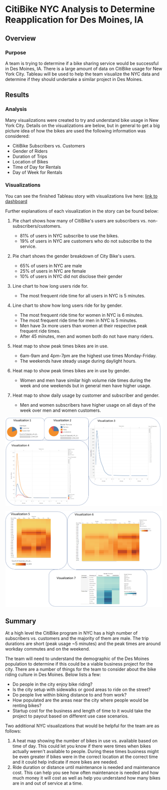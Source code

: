 # CitiBike NYC Analysis to Determine Reapplication for Des Moines, IA

## Overview

### Purpose
A team is trying to determine if a bike sharing service would be successful in Des Moines, IA.  There is a large amount of data on CitiBike usage for New York City.  Tableau will be used to help the team visualize the NYC data and determine if they should undertake a similar project in Des Moines.  

## Results

### Analysis
Many visualizations were created to try and understand bike usage in New York City.  Details on the visualizations are below, but in general to get a big picture idea of how the bikes are used the following information was considered:

* CitiBike Subscribers vs. Customers
* Gender of Riders
* Duration of Trips
* Location of Bikes
* Time of Day for Rentals
* Day of Week for Rentals

### Visualizations

You can see the finished Tableau story with visualizations live here:
[link to dashboard](https://public.tableau.com/app/profile/laura.stock/viz/Module_14_Challenge_Des_Moines_Bikeshare/NYCCitiBikeStory?publish=yes)

Further explanations of each visualization in the story can be found below:

1. Pie chart shows how many of CitiBike's users are subscribers vs. non-subscribers/customers.
        
      * 81% of users in NYC subscribe to use the bikes.
      * 19% of users in NYC are customers who do not subscribe to the service.

2. Pie chart shows the gender breakdown of City Bike's users.

     * 65% of users in NYC are male
     * 25% of users in NYC are female
     * 10% of users in NYC did not disclose their gender

3. Line chart to how long users ride for.

     * The most frequent ride time for all users in NYC is 5 minutes.
 
4. Line chart to show how long users ride for by gender.

     * The most frequent ride time for women in NYC is 6 minutes.
     * The most frequent ride time for men in NYC is 5 minutes. 
     * Men have 3x more users than women at their respective peak frequent ride times.
     * After 45 minutes, men and women both do not have many riders.

5. Heat map to show peak times bikes are in use.
    
    * 6am-9am and 4pm-7pm are the highest use times Monday-Friday.
    * The weekends have steady usage during daylight hours.

6. Heat map to show peak times bikes are in use by gender.

    * Women and men have similar high volume ride times during the week and one weekends but in general men have higher usage. 

7. Heat map to show daily usage by customer and subscriber and gender.  

    * Men and women subscribers have higher usage on all days of the week over men and women customers.


<p align="center">
  <img src = https://github.com/lauras521/Bike_Sharing/blob/b563ab51c7d279431006ccadf07e783d0ed711d9/VisualizationPic1_4.PNG>
</p>

<p align="center">
  <img src = https://github.com/lauras521/Bike_Sharing/blob/b563ab51c7d279431006ccadf07e783d0ed711d9/VisualizationPic5_7.PNG>
</p>


## Summary
At a high level the CitiBike program in NYC has a high number of subscribers vs. customers and the majority of them are male.  The trip durations are short (peak usage ~5 minutes) and the peak times are around workday commutes and on the weekend.  

The team will need to understand the demographic of the Des Moines population to determine if this could be a viable business project for the city.  There are a number of things for the team to consider about the bike riding culture in Des Moines.  Below lists a few:

* Do people in the city enjoy bike riding?
* Is the city setup with sidewalks or good areas to ride on the street?
* Do people live within biking distance to and from work?  
* How populated are the areas near the city where people would be renting bikes?   
* Startup cost for the business and length of time to it would take the project to payout based on different use case scenarios.

Two additional NYC visualizations that would be helpful for the team are as follows:
1. A heat map showing the number of bikes in use vs. available based on time of day.  This could let you know if there were times when bikes actually weren't available to people.  During these times business might be even greater if bikes were in the correct location at the correct time and it could help indicate if more bikes are needed. 
2. Ride duration or distance until maintenance is needed and maintenance cost.  This can help you see how often maintenance is needed and how much money it will cost as well as help you understand how many bikes are in and out of service at a time.  
